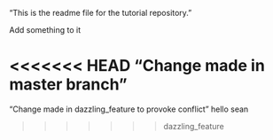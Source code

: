 ﻿“This is the readme file for the tutorial repository.”

Add something to it

<<<<<<< HEAD
 “Change made in
master branch” 
=======
“Change made in dazzling_feature to provoke conflict”
hello sean 
>>>>>>> dazzling_feature
